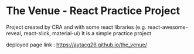 # The Venue - React Practice Project

Project created by CRA and with some react libraries (e.g. react-awesome-reveal, react-slick, material-ui)
It is a simple practice project

deployed page link : https://aytacg26.github.io/the_venue/
